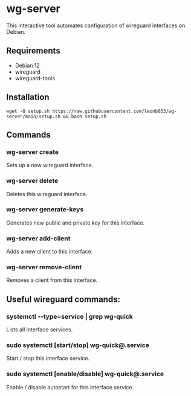 # wg-server

This interactive tool automates configuration of wireguard interfaces on Debian.

## Requirements
- Debian 12
- wireguard
- wireguard-tools

## Installation
`wget -O setup.sh https://raw.githubusercontent.com/leonb033/wg-server/main/setup.sh && bash setup.sh`

## Commands
### wg-server create <INTERFACE>
Sets up a new wireguard interface.

### wg-server delete <INTERFACE>
Deletes this wireguard interface.

### wg-server generate-keys <INTERFACE>
Generates new public and private key for this interface.

### wg-server add-client <INTERFACE>
Adds a new client to this interface.

### wg-server remove-client <INTERFACE>
Removes a client from this interface.

## Useful wireguard commands:
### systemctl --type=service | grep wg-quick
Lists all interface services.

### sudo systemctl [start/stop] wg-quick@<INTERFACE>.service
Start / stop this interface service.

### sudo systemctl [enable/disable] wg-quick@<INTERFACE>.service
Enable / disable autostart for this interface service.
